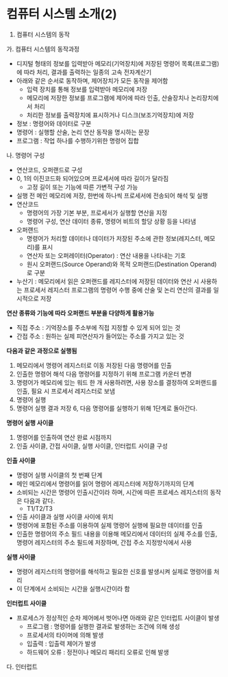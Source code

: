 # 컴퓨터 시스템 소개(2)

1. 컴퓨터 시스템의 동작

가. 컴퓨터 시스템의 동작과정
- 디지털 형태의 정보를 입력받아 메모리(기억장치)에 저장된 명령어 목록(프로그램)에 따라 처리, 결과를 출력하는 일종의 고속 전자계산기
- 아래와 같은 순서로 동작하며, 제어장치가 모든 동작을 제어함
  - 입력 장치를 통해 정보를 입력받아 메모리에 저장
  - 메모리에 저장한 정보를 프로그램에 제어에 따라 인출, 산술장치나 논리장치에서 처리
  - 처리한 정보를 출력장치에 표시하거나 디스크(보조기억장치)에 저장
- 정보 : 명령어와 데이터로 구분
- 명령어 : 실행할 산술, 논리 연산 동작을 명시하는 문장
- 프로그램 : 작업 하나를 수행하기위한 명령어 집합

나. 명령어 구성
- 연산코드, 오퍼랜드로 구성
- 0, 1의 이진코드화 되어있으며 프로세서에 따라 길이가 달라짐
  - 고정 길이 또는 기능에 따른 가변적 구성 가능
- 실행 전 메인 메모리에 저장, 한번에 하나씩 프로세서에 전송되어 해석 및 실행
- 연산코드
  - 명령어의 가장 기본 부분, 프로세서가 실행할 연산을 지정
  - 명령어 구성, 연산 데이터 종류, 명령어 비트의 할당 상황 등을 나타냄
- 오퍼랜드
  - 명령어가 처리할 데이터나 데이터가 저장된 주소에 관한 정보(레지스터, 메모리)를 표시
  - 연산자 또는 오퍼레이터(Operator) : 연산 내용을 나타내는 기호
  - 원시 오퍼랜드(Source Operand)와 목적 오퍼랜드(Destination Operand)로 구분
- 누산기 : 메모리에서 읽은 오퍼랜드를 레지스터에 저장된 데이터와 연산 시 사용하는 프로세서 레지스터 프로그램의 명령어 수행 중에 산술 및 논리 연산의 결과를 일시적으로 저장 

**연산 종류와 기능에 따라 오퍼랜드 부분을 다양하게 활용가능**
- 직접 주소 : 기억장소를 주소부에 직접 지정할 수 있게 되어 있는 것 
- 간접 주소 : 원하는 실제 피연산자가 들어있는 주소를 가지고 있는 것 

**다음과 같은 과정으로 실행됨**
1. 메모리에서 명령어 레지스터로 이동 저장된 다음 명령어를 인출
2. 인출한 명령어 해석 다음 명령어를 지정하기 위해 프로그램 카운터 변경
3. 명령어가 메모리에 있는 워드 한 개 사용하려면, 사용 장소를 결정하여 오퍼랜드를 인출, 필요 시 프로세서 레지스터로 보냄 
4. 명령어 실행
5. 명령어 실행 결과 저장
6, 다음 명령어를 실행하기 위해 1단계로 돌아간다.

**명령어 실행 사이클**
1. 명령어를 인출하여 연산 완료 시점까지
2. 인출 사이클, 간접 사이클, 실행 사이클, 인터럽트 사이클 구성

**인출 사이클**
- 명령어 실행 사이클의 첫 번째 단계
- 메인 메모리에서 명령어를 읽어 명령어 레지스터에 저장하기까지의 단계
- 소비되는 시간은 명령어 인출시간이라 하며, 시간에 따른 프로세스 레지스터의 동작은 다음과 같다.
  - T1/T2/T3
- 인출 사이클과 실행 사이클 사이에 위치
- 명령어에 포함된 주소를 이용하여 실제 명령어 실행에 필요한 데이터를 인출
- 인출한 명령어의 주소 필드 내용을 이용해 메모리에서 데이터의 실제 주소를 인출, 명령어 레지스터의 주소 필드에 저장하며, 간접 주소 지정방식에서 사용

**실행 사이클**
- 명령어 레지스터의 명령어를 해석하고 필요한 신호를 발생시켜 실제로 명령어를 처리
- 이 단계에서 소비되는 시간을 실행시간이라 함

**인터럽트 사이클**
- 프로세스가 정상적인 순차 제어에서 벗어나면 아래와 같은 인터럽트 사이클이 발생
  - 프로그램 : 명령어를 실행한 결과로 발생하는 조건에 의해 생성
  - 프로세서의 타이머에 의해 발생
  - 입출력 : 입출력 제어가 발생
  - 하드웨어 오류 : 정전이나 메모리 패리티 오류로 인해 발생 

다. 인터럽트
